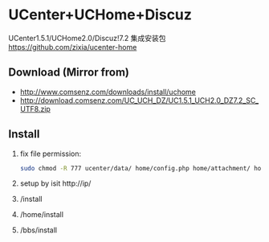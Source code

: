 # UCenter+UCHome+Discuz
UCenter1.5.1/UCHome2.0/Discuz!7.2 集成安装包  
https://github.com/zixia/ucenter-home

## Download (Mirror from)
* http://www.comsenz.com/downloads/install/uchome
* http://download.comsenz.com/UC_UCH_DZ/UC1.5.1_UCH2.0_DZ7.2_SC_UTF8.zip

## Install
1. fix file permission:

    ```bash
    sudo chmod -R 777 ucenter/data/ home/config.php home/attachment/ home/data/ home/uc_client/data/ bbs/config.inc.php bbs/attachments/ bbs/templates/ bbs/forumdata/ bbs/uc_client/data/
    ```

1. setup by isit http://ip/
 1. /install
 1. /home/install
 1. /bbs/install


